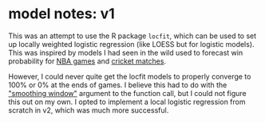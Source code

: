 # model notes: v1

This was an attempt to use the R package `locfit`, which can be used to set up locally weighted logistic regression (like LOESS but for logistic models). This was inspired by models I had seen in the wild used to forecast win probability for [NBA games](https://www.inpredictable.com/2015/02/updated-nba-win-probability-calculator.html) and [cricket matches](https://saidee27.wordpress.com/2014/09/29/in-game-win-probability-twenty20-cricket/).

However, I could never quite get the locfit models to properly converge to 100% or 0% at the ends of games. I believe this had to do with the ["smoothing window"](https://github.com/ryanvmenezes/futbol-winprob-model/issues/3) argument to the function call, but I could not figure this out on my own. I opted to implement a local logistic regression from scratch in v2, which was much more successful.
